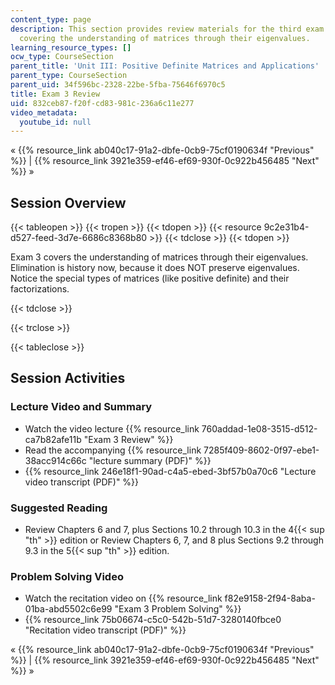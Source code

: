 ```yaml
---
content_type: page
description: This section provides review materials for the third exam of the course,
  covering the understanding of matrices through their eigenvalues.
learning_resource_types: []
ocw_type: CourseSection
parent_title: 'Unit III: Positive Definite Matrices and Applications'
parent_type: CourseSection
parent_uid: 34f596bc-2328-22be-5fba-75646f6970c5
title: Exam 3 Review
uid: 832ceb87-f20f-cd83-981c-236a6c11e277
video_metadata:
  youtube_id: null
---
```


« {{% resource_link ab040c17-91a2-dbfe-0cb9-75cf0190634f "Previous" %}} | {{% resource_link 3921e359-ef46-ef69-930f-0c922b456485 "Next" %}} »

Session Overview
----------------

{{< tableopen >}}
{{< tropen >}}
{{< tdopen >}}
{{< resource 9c2e31b4-d527-feed-3d7e-6686c8368b80 >}}
{{< tdclose >}}
{{< tdopen >}}


Exam 3 covers the understanding of matrices through their eigenvalues. Elimination is history now, because it does NOT preserve eigenvalues. Notice the special types of matrices (like positive definite) and their factorizations.


{{< tdclose >}}

{{< trclose >}}

{{< tableclose >}}

Session Activities
------------------

### Lecture Video and Summary

*   Watch the video lecture {{% resource_link 760addad-1e08-3515-d512-ca7b82afe11b "Exam 3 Review" %}}
*   Read the accompanying {{% resource_link 7285f409-8602-0f97-ebe1-38acc914c66c "lecture summary (PDF)" %}}
*   {{% resource_link 246e18f1-90ad-c4a5-ebed-3bf57b0a70c6 "Lecture video transcript (PDF)" %}}

### Suggested Reading

*   Review Chapters 6 and 7, plus Sections 10.2 through 10.3 in the 4{{< sup "th" >}} edition or Review Chapters 6, 7, and 8 plus Sections 9.2 through 9.3 in the 5{{< sup "th" >}} edition.

### Problem Solving Video

*   Watch the recitation video on {{% resource_link f82e9158-2f94-8aba-01ba-abd5502c6e99 "Exam 3 Problem Solving" %}}
*   {{% resource_link 75b06674-c5c0-542b-51d7-3280140fbce0 "Recitation video transcript (PDF)" %}}

« {{% resource_link ab040c17-91a2-dbfe-0cb9-75cf0190634f "Previous" %}} | {{% resource_link 3921e359-ef46-ef69-930f-0c922b456485 "Next" %}} »